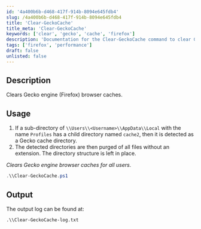 ```yaml
---
id: '4a400b6b-d468-417f-914b-8094e645fdb4'
slug: /4a400b6b-d468-417f-914b-8094e645fdb4
title: 'Clear-GeckoCache'
title_meta: 'Clear-GeckoCache'
keywords: ['clear', 'gecko', 'cache', 'firefox']
description: 'Documentation for the Clear-GeckoCache command to clear Gecko engine (Firefox) browser caches for all users.'
tags: ['firefox', 'performance']
draft: false
unlisted: false
---
```


## Description
Clears Gecko engine (Firefox) browser caches.

## Usage
1. If a sub-directory of `\\Users\\<Username>\\AppData\\Local` with the name `Profiles` has a child directory named `cache2`, then it is detected as a Gecko cache directory.
2. The detected directories are then purged of all files without an extension. The directory structure is left in place.

*Clears Gecko engine browser caches for all users.*

```powershell
.\\Clear-GeckoCache.ps1
```

## Output
The output log can be found at:
```
.\\Clear-GeckoCache-log.txt
```

